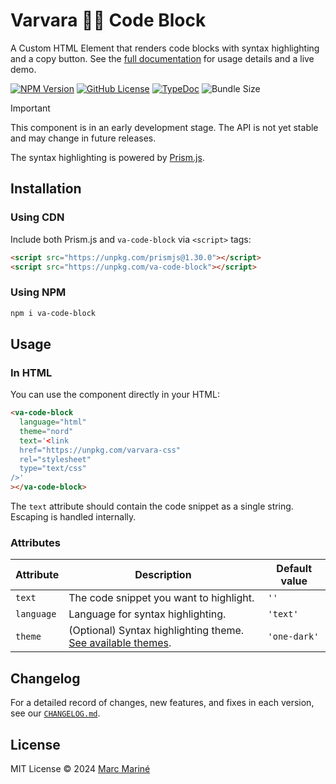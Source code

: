 # Varvara 🤦‍♀️ Code Block

A Custom HTML Element that renders code blocks with syntax highlighting and a copy button. See the [full documentation](https://varvara.js.org/code-block) for usage details and a live demo.

[![NPM Version](https://img.shields.io/npm/v/va-code-block?color=cyan)](https://www.npmjs.com/package/va-code-block)
[![GitHub License](https://img.shields.io/github/license/marcmarine/varvara-js)](https://github.com/marcmarine/varvara-js/blob/main/LICENSE)
[![TypeDoc](https://img.shields.io/badge/view-CHANGELOG.md-blue.svg)](https://github.com/marcmarine/varvara-js/blob/main/packages/code-block/CHANGELOG.md)
![Bundle Size](https://img.shields.io/npm/unpacked-size/va-code-block?color=white)

> [!IMPORTANT]
> This component is in an early development stage. The API is not yet stable and may change in future releases.

The syntax highlighting is powered by [Prism.js](https://www.npmjs.com/package/prismjs).

## Installation

### Using CDN

Include both Prism.js and `va-code-block` via `<script>` tags:

```html
<script src="https://unpkg.com/prismjs@1.30.0"></script>
<script src="https://unpkg.com/va-code-block"></script>
```

### Using NPM

```bash
npm i va-code-block
```

## Usage

### In HTML

You can use the component directly in your HTML:

```html
<va-code-block
  language="html"
  theme="nord"
  text='<link
  href="https://unpkg.com/varvara-css"
  rel="stylesheet"
  type="text/css"
/>'
></va-code-block>
```

The `text` attribute should contain the code snippet as a single string. Escaping is handled internally.

### Attributes

| Attribute  | Description                                                                                             | Default value |
| ---------- | ------------------------------------------------------------------------------------------------------- | ------------- |
| `text`     | The code snippet you want to highlight.                                                                 | `''`          |
| `language` | Language for syntax highlighting.                                                                       | `'text'`      |
| `theme`    | (Optional) Syntax highlighting theme. [See available themes](https://varvara.js.org/code-block#themes). | `'one-dark'`  |

## Changelog

For a detailed record of changes, new features, and fixes in each version, see our [`CHANGELOG.md`](https://github.com/marcmarine/varvara-js/releases?q=va-code-block&expanded=true).

## License

MIT License © 2024 [Marc Mariné](https://github.com/marcmarine)
